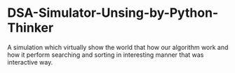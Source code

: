# DSA-Simulator-Unsing-by-Python-Thinker
A simulation which virtually   show the world that how our algorithm work  and how it perform searching and sorting in   interesting manner that was interactive way.
